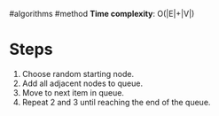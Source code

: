
#algorithms #method
**Time complexity**: O(|E|+|V|)
# Steps
1. Choose random starting node.
2. Add all adjacent nodes to queue.
3. Move to next item in queue.
4. Repeat 2 and 3 until reaching the end of the queue.

